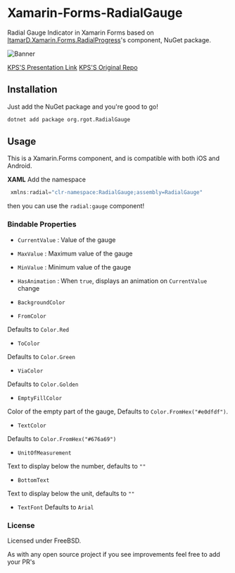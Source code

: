 # Xamarin-Forms-RadialGauge

Radial Gauge Indicator in Xamarin Forms based on [ItamarD.Xamarin.Forms.RadialProgress](https://github.com/doriitamar/Xamarin.Forms.RadialGauge)'s component, NuGet package.

![Banner](https://github.com/KPS25/RadialProgress/blob/master/Screenshot_Banner.jpg)

[KPS'S Presentation Link](https://drive.google.com/open?id=1pAOznBc0N3W4dXJ_P3A9DckqLqq_UuRwKzAKHSYZ6fE)
[KPS'S Original Repo](https://github.com/KPS250/Xamarin-Forms-RadialProgress)

## Installation

Just add the NuGet package and you're good to go!

```bash
dotnet add package org.rgot.RadialGauge
```

## Usage

This is a Xamarin.Forms component, and is compatible with both iOS and Android.

**XAML**
Add the namespace

```csharp
 xmlns:radial="clr-namespace:RadialGauge;assembly=RadialGauge"
```

then you can use the `radial:gauge` component!

### Bindable Properties

* `CurrentValue` : Value of the gauge

* `MaxValue` : Maximum value of the gauge
* `MinValue` : Minimum value of the gauge

* `HasAnimation` : When `true`, displays an animation on `CurrentValue` change

* `BackgroundColor`

* `FromColor`

Defaults to `Color.Red`
 
* `ToColor`

Defaults to `Color.Green`

* `ViaColor`

Defaults to `Color.Golden`

* `EmptyFillColor`

Color of the empty part of the gauge, Defaults to `Color.FromHex("#e0dfdf")`.

* `TextColor`

Defaults to `Color.FromHex("#676a69")`

* `UnitOfMeasurement`

Text to display below the number, defaults to `""`

* `BottomText`

Text to display below the unit, defaults to `""`

* `TextFont`
Defaults to `Arial`

### License 

Licensed under FreeBSD.

As with any open source project if you see improvements feel free to add your PR's